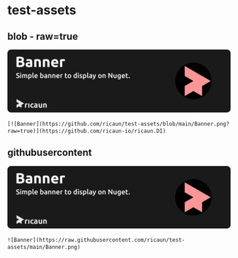 # test-assets

## blob - raw=true

[![Banner](https://github.com/ricaun/test-assets/blob/main/Banner.png?raw=true)](https://github.com/ricaun-io/ricaun.DI)

```
[![Banner](https://github.com/ricaun/test-assets/blob/main/Banner.png?raw=true)](https://github.com/ricaun-io/ricaun.DI)
```

## githubusercontent

![Banner](https://raw.githubusercontent.com/ricaun/test-assets/main/Banner.png)

```
![Banner](https://raw.githubusercontent.com/ricaun/test-assets/main/Banner.png)
```
